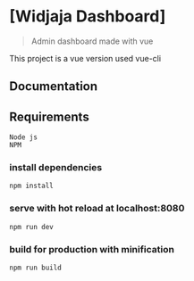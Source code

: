 # [Widjaja Dashboard]

> Admin dashboard made with vue

This project is a vue version used vue-cli

## Documentation

## Requirements
```
Node js
NPM
```
### install dependencies
```
npm install
```
### serve with hot reload at localhost:8080
```
npm run dev
```
### build for production with minification
```
npm run build
```
```
